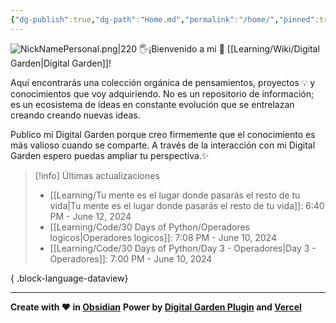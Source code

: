```yaml
---
{"dg-publish":true,"dg-path":"Home.md","permalink":"/home/","pinned":true,"tags":["gardenEntry"],"dgShowBacklinks":"false","created":"2024-01-25T19:06","updated":"2024-04-04T21:55"}
---
```


![NickNamePersonal.png|220](/img/user/Engine/Attachments/NickNamePersonal.png)
🖐️¡Bienvenido a mi 🌱 [[Learning/Wiki/Digital Garden\|Digital Garden]]!

Aquí encontrarás una colección orgánica de pensamientos, proyectos 💡 y conocimientos que voy adquiriendo. No es un repositorio de información; es un ecosistema de ideas en constante evolución que se entrelazan creando creando nuevas ideas.

Publico mi Digital Garden porque creo firmemente que el conocimiento es más valioso cuando se comparte. A través de la interacción con mi Digital Garden espero puedas ampliar tu perspectiva.✨

> [!info] Últimas actualizaciones
>  - [[Learning/Tu mente es el lugar donde pasarás el resto de tu vida\|Tu mente es el lugar donde pasarás el resto de tu vida]]: 6:40 PM - June 12, 2024
> - [[Learning/Code/30 Days of Python/Operadores logicos\|Operadores logicos]]: 7:08 PM - June 10, 2024
> - [[Learning/Code/30 Days of Python/Day 3 - Operadores\|Day 3 - Operadores]]: 7:00 PM - June 10, 2024
> 
{ .block-language-dataview}

---
**Create with ❤️ in [Obsidian](https://obsidian.md/)** 
**Power by [Digital Garden Plugin](https://dg-docs.ole.dev/) and [Vercel](https://vercel.com/)** 